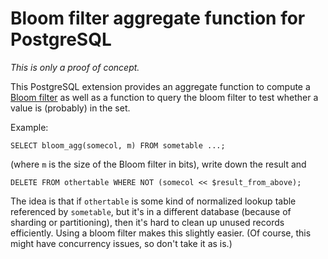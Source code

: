 # Bloom filter aggregate function for PostgreSQL

*This is only a proof of concept.*

This PostgreSQL extension provides an aggregate function to compute a [Bloom filter](https://en.wikipedia.org/wiki/Bloom_filter) as well as a function to query the bloom filter to test whether a value is (probably) in the set.

Example:

    SELECT bloom_agg(somecol, m) FROM sometable ...;

(where `m` is the size of the Bloom filter in bits), write down the result and

    DELETE FROM othertable WHERE NOT (somecol << $result_from_above);

The idea is that if `othertable` is some kind of normalized lookup table referenced by `sometable`, but it's in a different database (because of sharding or partitioning), then it's hard to clean up unused records efficiently.  Using a bloom filter makes this slightly easier.  (Of course, this might have concurrency issues, so don't take it as is.)

